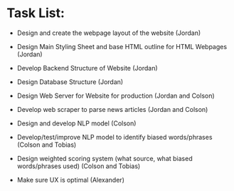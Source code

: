# Task List:
- Design and create the webpage layout of the website (Jordan)
- Design Main Styling Sheet and base HTML outline for HTML Webpages (Jordan)
- Develop Backend Structure of Website (Jordan)
- Design Database Structure (Jordan)
- Design Web Server for Website for production (Jordan and Colson)
- Develop web scraper to parse news articles (Jordan and Colson)


- Design and develop NLP model (Colson)
- Develop/test/improve NLP model to identify biased words/phrases (Colson and Tobias)
- Design weighted scoring system (what source, what biased words/phrases used) (Colson and Tobias)

- Make sure UX is optimal (Alexander)

